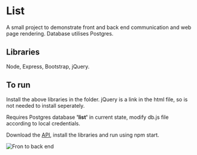 # List
A small project to demonstrate front and back end communication and web page rendering.  Database utilises Postgres.

## Libraries
Node, Express, Bootstrap, jQuery.

## To run
Install the above libraries in the folder.  jQuery is a link in the html file, so is not needed to install seperately.

Requires Postgres database **'list'** in current state, modify db.js file according to local credentials.

Download the [API](https://github.com/narmeian/list-api), install the libraries and run using npm start.

![Fron to back end](https://user-images.githubusercontent.com/85594557/159103640-6f371be6-816b-4d3f-8210-fe0b27bea2b3.png)

